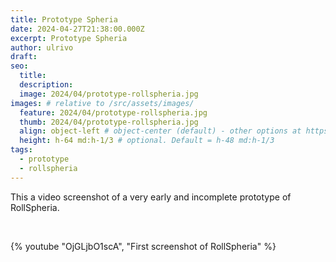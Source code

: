 ```yaml
---
title: Prototype Spheria
date: 2024-04-27T21:38:00.000Z
excerpt: Prototype Spheria
author: ulrivo
draft: 
seo:
  title:
  description:
  image: 2024/04/prototype-rollspheria.jpg
images: # relative to /src/assets/images/
  feature: 2024/04/prototype-rollspheria.jpg
  thumb: 2024/04/prototype-rollspheria.jpg
  align: object-left # object-center (default) - other options at https://tailwindcss.com/docs/object-position
  height: h-64 md:h-1/3 # optional. Default = h-48 md:h-1/3
tags:
  - prototype
  - rollspheria
---
```


This a video screenshot of a very early and incomplete prototype of RollSpheria.

<br>

{% youtube "OjGLjbO1scA", "First screenshot of RollSpheria" %}
